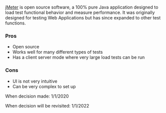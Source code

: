 [jMeter](https://jmeter.apache.org/) is open source software, a 100% pure Java application designed to load test functional behavior and measure performance. It was originally designed for testing Web Applications but has since expanded to other test functions.


### Pros
* Open source
* Works well for many different types of tests
* Has a client server mode where very large load tests can be run 


### Cons
* UI is not very intuitive
* Can be very complex to set up


When decision made: 1/1/2020

When decision will be revisited: 1/1/2022
